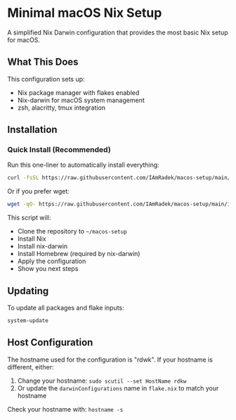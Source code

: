 # Minimal macOS Nix Setup

A simplified Nix Darwin configuration that provides the most basic Nix setup for macOS.

## What This Does

This configuration sets up:
- Nix package manager with flakes enabled
- Nix-darwin for macOS system management
- zsh, alacritty, tmux integration

## Installation

### Quick Install (Recommended)

Run this one-liner to automatically install everything:

```bash
curl -fsSL https://raw.githubusercontent.com/IAmRadek/macos-setup/main/install.sh | bash
```

Or if you prefer wget:

```bash
wget -qO- https://raw.githubusercontent.com/IAmRadek/macos-setup/main/install.sh | bash
```

This script will:
- Clone the repository to `~/macos-setup`
- Install Nix
- Install nix-darwin
- Install Homebrew (required by nix-darwin)
- Apply the configuration
- Show you next steps

## Updating

To update all packages and flake inputs:
```bash
system-update
```

## Host Configuration

The hostname used for the configuration is "rdwk". If your hostname is different, either:
1. Change your hostname: `sudo scutil --set HostName rdkw`
2. Or update the `darwinConfigurations` name in `flake.nix` to match your hostname

Check your hostname with: `hostname -s`

